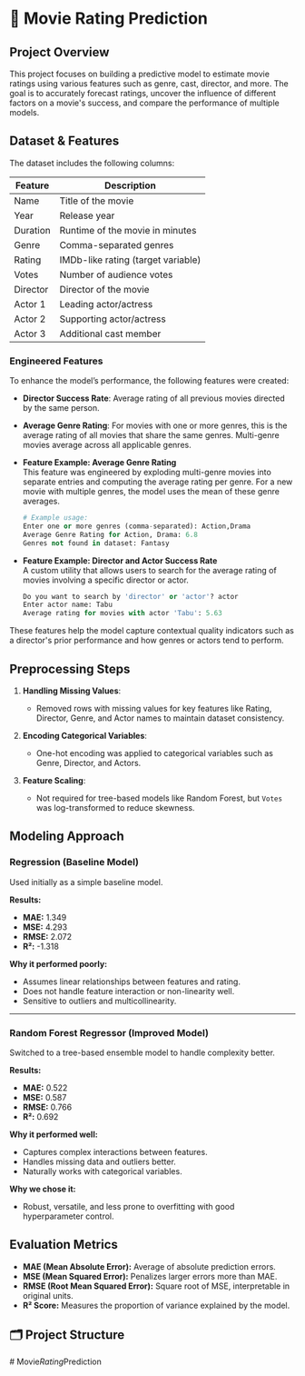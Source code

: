 # 🎥 Movie Rating Prediction

##  Project Overview
This project focuses on building a predictive model to estimate movie ratings using various features such as genre, cast, director, and more. The goal is to accurately forecast ratings, uncover the influence of different factors on a movie's success, and compare the performance of multiple models.

##  Dataset & Features
The dataset includes the following columns:

| Feature   | Description                                      |
|-----------|--------------------------------------------------|
| Name      | Title of the movie                               |
| Year      | Release year                                     |
| Duration  | Runtime of the movie in minutes                  |
| Genre     | Comma-separated genres                           |
| Rating    | IMDb-like rating (target variable)               |
| Votes     | Number of audience votes                         |
| Director  | Director of the movie                            |
| Actor 1   | Leading actor/actress                            |
| Actor 2   | Supporting actor/actress                         |
| Actor 3   | Additional cast member                           |

###  Engineered Features
To enhance the model’s performance, the following features were created:

- **Director Success Rate**: Average rating of all previous movies directed by the same person.
- **Average Genre Rating**: For movies with one or more genres, this is the average rating of all movies that share the same genres. Multi-genre movies average across all applicable genres.

- **Feature Example: Average Genre Rating**  
    This feature was engineered by exploding multi-genre movies into separate entries and computing the average rating per genre. For a new movie with multiple genres, the model uses the mean of these genre averages.

    ```python
    # Example usage:
    Enter one or more genres (comma-separated): Action,Drama
    Average Genre Rating for Action, Drama: 6.8
    Genres not found in dataset: Fantasy
    ```

- **Feature Example: Director and Actor Success Rate**  
    A custom utility that allows users to search for the average rating of movies involving a specific director or actor.

    ```python
    Do you want to search by 'director' or 'actor'? actor
    Enter actor name: Tabu
    Average rating for movies with actor 'Tabu': 5.63
    ```

These features help the model capture contextual quality indicators such as a director's prior performance and how genres or actors tend to perform.

## Preprocessing Steps

1. **Handling Missing Values**:
   - Removed rows with missing values for key features like Rating, Director, Genre, and Actor names to maintain dataset consistency.

2. **Encoding Categorical Variables**:
   - One-hot encoding was applied to categorical variables such as Genre, Director, and Actors.

3. **Feature Scaling**:
   - Not required for tree-based models like Random Forest, but `Votes` was log-transformed to reduce skewness.

## Modeling Approach

### Regression (Baseline Model)
Used initially as a simple baseline model. 

**Results:**
- **MAE:** 1.349  
- **MSE:** 4.293  
- **RMSE:** 2.072  
- **R²:** -1.318  

**Why it performed poorly:**
- Assumes linear relationships between features and rating.
- Does not handle feature interaction or non-linearity well.
- Sensitive to outliers and multicollinearity.

---

### Random Forest Regressor (Improved Model)
Switched to a tree-based ensemble model to handle complexity better.

**Results:**
- **MAE:** 0.522  
- **MSE:** 0.587  
- **RMSE:** 0.766  
- **R²:** 0.692  

**Why it performed well:**
- Captures complex interactions between features.
- Handles missing data and outliers better.
- Naturally works with categorical variables.

**Why we chose it:**
- Robust, versatile, and less prone to overfitting with good hyperparameter control.

##  Evaluation Metrics
- **MAE (Mean Absolute Error):** Average of absolute prediction errors.
- **MSE (Mean Squared Error):** Penalizes larger errors more than MAE.
- **RMSE (Root Mean Squared Error):** Square root of MSE, interpretable in original units.
- **R² Score:** Measures the proportion of variance explained by the model.

## 🗂 Project Structure
#   M o v i e _ R a t i n g _ P r e d i c t i o n  
 